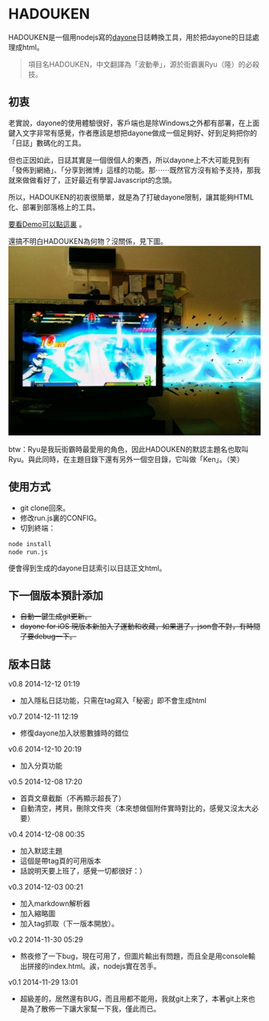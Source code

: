HADOUKEN
===========
HADOUKEN是一個用nodejs寫的[dayone](href=http://dayoneapp.com)日誌轉換工具，用於把dayone的日誌處理成html。

> 項目名HADOUKEN，中文翻譯為「波動拳」，源於街霸裏Ryu（隆）的必殺技。


初衷
------------
老實說，dayone的使用體驗很好，客戶端也是除Windows之外都有部署，在上面鍵入文字非常有感覺，作者應該是想把dayone做成一個足夠好、好到足夠把你的「日誌」數碼化的工具。

但也正因如此，日誌其實是一個很個人的東西，所以dayone上不大可能見到有「發佈到網絡」、「分享到微博」這樣的功能。那⋯⋯既然官方沒有給予支持，那我就來做做看好了，正好最近有學習Javascript的念頭。

所以，HADOUKEN的初衷很簡單，就是為了打破dayone限制，讓其能夠HTML化、部署到部落格上的工具。

[要看Demo可以點這裏](http://solidzoro.com) 。


還搞不明白HADOUKEN為何物？沒關係，見下圖。
![HADOUKEN](https://raw.githubusercontent.com/SolidZORO/HADOUKEN/master/HADOUKEN.jpg)

btw：Ryu是我玩街霸時最愛用的角色，因此HADOUKEN的默認主題名也取叫Ryu。與此同時，在主題目錄下還有另外一個空目錄，它叫做「Ken」。（笑）




使用方式
------------
* git clone回來。
* 修改run.js裏的CONFIG。
* 切到終端：

```
node install
node run.js
```

便會得到生成的dayone日誌索引以日誌正文html。



下一個版本預計添加
------------
* ~~自動一鍵生成git更新。~~
* ~~dayone for iOS 現版本新加入了運動和收藏，如果選了，json會不對，有時間了要debug一下。~~


版本日誌
------------
v0.8 2014-12-12 01:19
* 加入隱私日誌功能，只需在tag寫入「秘密」即不會生成html


v0.7 2014-12-11 12:19
* 修復dayone加入狀態數據時的錯位

v0.6 2014-12-10 20:19
* 加入分頁功能

v0.5 2014-12-08 17:20

* 首頁文章截斷（不再顯示超長了）
* 自動清空，拷貝，刪除文件夾（本來想做個附件實時對比的，感覺又沒太大必要）

v0.4 2014-12-08 00:35

* 加入默認主題
* 這個是帶tag頁的可用版本
* 話說明天要上班了，感覺一切都很好：）


v0.3 2014-12-03 00:21

* 加入markdown解析器
* 加入縮略圖
* 加入tag抓取（下一版本開放）。


v0.2 2014-11-30 05:29

* 熬夜修了一下bug，現在可用了，但圖片輸出有問題，而且全是用console輸出拼接的index.html。誒，nodejs實在苦手。


v0.1 2014-11-29 13:01

* 超級差的，居然還有BUG，而且用都不能用，我就git上來了，本著git上來也是為了散佈一下讓大家幫一下我，僅此而已。
